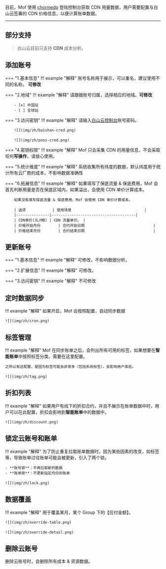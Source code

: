 目前，Mof 使用 [chormedp](https://github.com/chromedp/chromedp) 登陆控制台获取 CDN 用量数据，用户需要配置与白山云签署的 CDN 价格信息，以便计算账单数据。

---

## 部分支持
> 白山云目前只支持 **CDN** 成本分析。

## 添加账号
=== "1.基本信息"
    !!! example "解释"
        账号名称用于展示，可以重名，建议使用不同的名称。 **可修改**

=== "2.地域"
    !!! example "解释"
        请跟据账号归属，选择相应的地域。**可修改**

        - [x] 中国站
        - [ ] 全球站


=== "3.访问密钥"
    !!! example "解释"
        请输入[白山云控制台](https://uc.portal.baishancloud.com/home.html#/login)账号密码。

        ![](img/zh/baishan-cred.png)

        ![](img/zh/pass-cred.png)

=== "4.密钥权限"
    !!! example "解释"
        Mof 只会采集 CDN 的用量信息，不会采取任何**写操作**，请放心使用。

=== "5.统计维度"
    !!! example "解释"
        系统收集所有纬度的数据，默认纬度用于统计所有云厂商的成本，不影响数据准确性

=== "6.拓展信息"
    !!! example "解释"
        如果填写了保底流量 & 保底费用，Mof 会首先判断用量是否在保底区域内，如果溢出，会使用 CDN 单价计算成本。

        如果没有填写保底流量 & 保底费用，Mof 会使用 CDN 单价计算成本。

        | 选项            | 使用场景                                 |
        |---------------|--------------------------------------|
        | CDN单价(元/MB) | CDN 流量单价。 |
        | 价格开始月份        | 合约开始日期                               |
        | 价格结束月份        | 合约结束日期                               |

## 更新账号
=== "1.基本信息"
    !!! example "解释"
        可修改，不影响数据分析。

=== "2.扩展信息"
    !!! example "解释"
        可修改。

=== "3.访问密钥"
    !!! example "解释"
        不可修改

## 定时数据同步
!!! example "解释"
    如果开启，Mof 会按照配置，自动同步数据

    ![](img/zh/cron.png)

## 标签管理
!!! example "解释"
    Mof 在同步账单之后，会列出所有可用的标签，如果想要在**智能账单**中按照标签分类，需要在这里配置。

    之所以有这配置，是因为标签可能会非常多（包括系统标签），会影响用户体验。

    ![](img/zh/tag.png)

## 折扣列表
!!! example "解释"
    如果用户有线下的折扣合约，并且不展示在账单数据中时，用户可以在此配置，折扣会影响到**智能账单**中的数据中。

    ![](img/zh/discount.png)

## 锁定云账号和账单
!!! example "解释"
    为了防止重复拉取账单数据时，因为某些因素的改变，如标签等，导致账单过往账单可能会被更新，引入了两个锁。

    - **账号锁**：不再拉取新的数据
    - **账单锁**：不更新指定月份的账单

    ![](img/zh/lock.png)

## 数据覆盖
!!! example "解释"
    用于覆盖某月，某个 Group 下的【应付金额】。

    ![](img/zh/override-table.png)

    ![](img/zh/override-detail.png)

## 删除云账号
删除云账号时，会删除所有成本 & 资源数据。